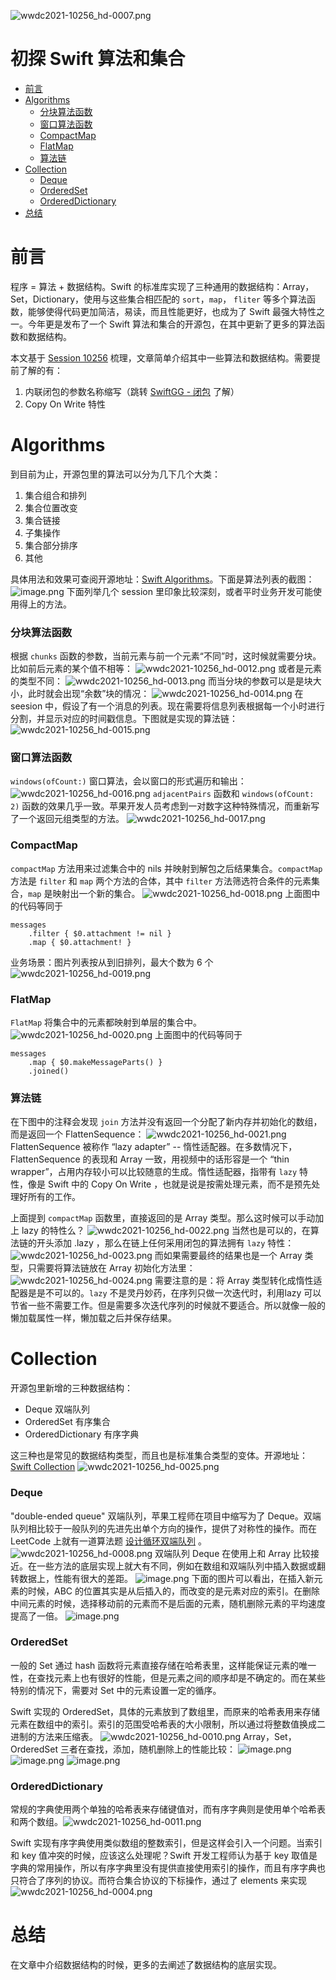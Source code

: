 ![wwdc2021-10256_hd-0007.png](https://cdn.nlark.com/yuque/0/2021/png/1274781/1624790682092-7d7182e5-64fb-4a66-b979-b794a822a97a.png#clientId=u51da3c5f-96d3-4&from=drop&id=uc064635e&margin=%5Bobject%20Object%5D&name=wwdc2021-10256_hd-0007.png&originHeight=1080&originWidth=1920&originalType=binary&ratio=2&size=359350&status=done&style=none&taskId=u3bb574d2-b280-4ee6-a621-6355c9e5bc2) 
# 初探 Swift 算法和集合

- [前言](#%E5%89%8D%E8%A8%80)
- [Algorithms](#Algorithms) 
   - [分块算法函数](#%E5%88%86%E5%9D%97%E7%AE%97%E6%B3%95%E5%87%BD%E6%95%B0)
   - [窗口算法函数](#%E7%AA%97%E5%8F%A3%E7%AE%97%E6%B3%95%E5%87%BD%E6%95%B0)
   - [CompactMap](#CompactMap)
   - [FlatMap](#FlatMap)
   - [算法链](#%E7%AE%97%E6%B3%95%E9%93%BE)
- [Collection](#Collection) 
   - [Deque](#Deque)
   - [OrderedSet](#OrderedSet)
   - [OrderedDictionary](#OrderedDictionary)
- [总结](#%E6%80%BB%E7%BB%93)
# 前言
程序 = 算法 + 数据结构。Swift 的标准库实现了三种通用的数据结构：Array，Set，Dictionary，使用与这些集合相匹配的  `sort`，`map`， `fliter` 等多个算法函数，能够使得代码更加简洁，易读，而且性能更好，也成为了 Swift 最强大特性之一。今年更是发布了一个 Swift 算法和集合的开源包，在其中更新了更多的算法函数和数据结构。
​

本文基于 [Session  10256](https://developer.apple.com/videos/play/wwdc2021/10256/) 梳理，文章简单介绍其中一些算法和数据结构。需要提前了解的有：

1. 内联闭包的参数名称缩写（跳转 [SwiftGG - 闭包](https://swiftgg.gitbook.io/swift/swift-jiao-cheng/07_closures#shorthand-argument-names) 了解）
2. Copy On Write 特性
# Algorithms
到目前为止，开源包里的算法可以分为几下几个大类：

1. 集合组合和排列
2. 集合位置改变
3. 集合链接
4. 子集操作
5. 集合部分排序
6. 其他

具体用法和效果可查阅开源地址：[Swift Algorithms](https://github.com/apple/swift-algorithms)。下面是算法列表的截图：
![image.png](https://cdn.nlark.com/yuque/0/2021/png/1274781/1624782083765-cdc2177d-e649-4c7b-936f-a68c1127d35a.png#clientId=u51da3c5f-96d3-4&from=paste&height=372&id=sv0cu&margin=%5Bobject%20Object%5D&name=image.png&originHeight=744&originWidth=1312&originalType=binary&ratio=2&size=424104&status=done&style=none&taskId=u8aae34d5-a4bd-48ff-8d10-1b537c7fa02&width=656)
下面列举几个 session 里印象比较深刻，或者平时业务开发可能使用得上的方法。
### 分块算法函数
根据 `chunks` 函数的参数，当前元素与前一个元素“不同”时，这时候就需要分块。比如前后元素的某个值不相等：
![wwdc2021-10256_hd-0012.png](https://cdn.nlark.com/yuque/0/2021/png/1274781/1624806879891-6391c291-e375-4feb-81d0-74213fad6865.png#clientId=u0167fee0-687e-4&from=drop&id=u309ef539&margin=%5Bobject%20Object%5D&name=wwdc2021-10256_hd-0012.png&originHeight=1080&originWidth=1920&originalType=binary&ratio=2&size=755567&status=done&style=none&taskId=uc9248444-5adc-4161-89eb-e763085f2bc)
或者是元素的类型不同：
![wwdc2021-10256_hd-0013.png](https://cdn.nlark.com/yuque/0/2021/png/1274781/1624807187024-f624c65c-f59d-475c-b1e7-191d194abf62.png#clientId=u0167fee0-687e-4&from=drop&id=ua5b4db6e&margin=%5Bobject%20Object%5D&name=wwdc2021-10256_hd-0013.png&originHeight=1080&originWidth=1920&originalType=binary&ratio=2&size=260339&status=done&style=none&taskId=u97e373e1-afc1-42c5-b8b2-8b43244576e)
而当分块的参数可以是是块大小，此时就会出现“余数”块的情况：
![wwdc2021-10256_hd-0014.png](https://cdn.nlark.com/yuque/0/2021/png/1274781/1624807186989-de9753d4-1c06-49bc-96b9-246d4927034e.png#clientId=u0167fee0-687e-4&from=drop&id=u8977e89d&margin=%5Bobject%20Object%5D&name=wwdc2021-10256_hd-0014.png&originHeight=1080&originWidth=1920&originalType=binary&ratio=2&size=182753&status=done&style=none&taskId=u2628f08a-8880-4df4-91b0-87420b85ed3)
在 seesion 中，假设了有一个消息的列表。现在需要将信息列表根据每一个小时进行分割，并显示对应的时间戳信息。下图就是实现的算法链：
![wwdc2021-10256_hd-0015.png](https://cdn.nlark.com/yuque/0/2021/png/1274781/1624807187201-dc73bd04-19fc-45df-b57c-f3b2de3c7eed.png#clientId=u0167fee0-687e-4&from=drop&id=u0cf97135&margin=%5Bobject%20Object%5D&name=wwdc2021-10256_hd-0015.png&originHeight=1080&originWidth=1920&originalType=binary&ratio=2&size=405376&status=done&style=none&taskId=ueeb69853-fee8-44d4-87ab-354df2ef302)
### 窗口算法函数
`windows(ofCount:)` 窗口算法，会以窗口的形式遍历和输出：
![wwdc2021-10256_hd-0016.png](https://cdn.nlark.com/yuque/0/2021/png/1274781/1624807187071-ba96ae31-33fd-4de2-a5a1-3f9515320e9f.png#clientId=u0167fee0-687e-4&from=drop&id=u17843faf&margin=%5Bobject%20Object%5D&name=wwdc2021-10256_hd-0016.png&originHeight=1080&originWidth=1920&originalType=binary&ratio=2&size=239725&status=done&style=none&taskId=uca3cb027-7827-4a5d-b8db-3cedda20615)
`adjacentPairs` 函数和 `windows(ofCount: 2)` 函数的效果几乎一致。苹果开发人员考虑到一对数字这种特殊情况，而重新写了一个返回元组类型的方法。
![wwdc2021-10256_hd-0017.png](https://cdn.nlark.com/yuque/0/2021/png/1274781/1624807187003-935ade45-09b1-4c48-ba82-323adec106f8.png#clientId=u0167fee0-687e-4&from=drop&id=u8a66957b&margin=%5Bobject%20Object%5D&name=wwdc2021-10256_hd-0017.png&originHeight=1080&originWidth=1920&originalType=binary&ratio=2&size=190021&status=done&style=none&taskId=u490dfc52-d189-4061-933a-afbacd5ddd5)
### CompactMap 
`compactMap` 方法用来过滤集合中的 nils 并映射到解包之后结果集合。`compactMap` 方法是 `filter` 和 `map` 两个方法的合体，其中 `filter` 方法筛选符合条件的元素集合，`map` 是映射出一个新的集合。
![wwdc2021-10256_hd-0018.png](https://cdn.nlark.com/yuque/0/2021/png/1274781/1624807188588-67c7793a-e1cc-4832-98d6-aab7a5938636.png#clientId=u0167fee0-687e-4&from=drop&id=uaedd1aed&margin=%5Bobject%20Object%5D&name=wwdc2021-10256_hd-0018.png&originHeight=1080&originWidth=1920&originalType=binary&ratio=2&size=236581&status=done&style=none&taskId=ub56e053e-7c3b-49a7-a90c-a4be5208a0b)
上面图中的代码等同于
```
messages
    .filter { $0.attachment != nil }
    .map { $0.attachment! }
```
业务场景：图片列表按从到旧排列，最大个数为 6 个
![wwdc2021-10256_hd-0019.png](https://cdn.nlark.com/yuque/0/2021/png/1274781/1624807188800-04dcf83a-cf15-4124-8aac-9612c210c66c.png#clientId=u0167fee0-687e-4&from=drop&id=u8cd3ca25&margin=%5Bobject%20Object%5D&name=wwdc2021-10256_hd-0019.png&originHeight=1080&originWidth=1920&originalType=binary&ratio=2&size=333799&status=done&style=none&taskId=uc3dd3f0b-705a-4c67-b35e-e92b180a94f)
### FlatMap
`FlatMap` 将集合中的元素都映射到单层的集合中。
![wwdc2021-10256_hd-0020.png](https://cdn.nlark.com/yuque/0/2021/png/1274781/1624807188639-9baa9386-d1b2-4089-9711-499ca107f0af.png#clientId=u0167fee0-687e-4&from=drop&id=u3eba1eaa&margin=%5Bobject%20Object%5D&name=wwdc2021-10256_hd-0020.png&originHeight=1080&originWidth=1920&originalType=binary&ratio=2&size=224679&status=done&style=none&taskId=u9570cbe2-f1eb-4187-a0d6-c5408c1e75a)
上面图中的代码等同于
```
messages
    .map { $0.makeMessageParts() }
    .joined()
```
### 算法链
在下图中的注释会发现 `join` 方法并没有返回一个分配了新内存并初始化的数组，而是返回一个 FlattenSequence：
![wwdc2021-10256_hd-0021.png](https://cdn.nlark.com/yuque/0/2021/png/1274781/1624807188817-d399ffdc-93ab-4ff5-9ddb-5ba8949ac99b.png#clientId=u0167fee0-687e-4&from=drop&id=ud58f4412&margin=%5Bobject%20Object%5D&name=wwdc2021-10256_hd-0021.png&originHeight=1080&originWidth=1920&originalType=binary&ratio=2&size=245056&status=done&style=none&taskId=u2ec2da1b-5d74-488a-a7ff-cf16372824a)
FlattenSequence 被称作 “lazy adapter” -- 惰性适配器。在多数情况下，FlattenSequence 的表现和 Array 一致，用视频中的话形容是一个 “thin wrapper”，占用内存较小可以比较随意的生成。惰性适配器，指带有 `lazy` 特性，像是 Swift 中的 Copy On Write ，也就是说是按需处理元素，而不是预先处理好所有的工作。
​

上面提到 `compactMap` 函数里，直接返回的是 Array 类型。那么这时候可以手动加上 lazy 的特性么？
![wwdc2021-10256_hd-0022.png](https://cdn.nlark.com/yuque/0/2021/png/1274781/1624807188860-a78252fe-76b6-426c-97cb-038b3aa51438.png#clientId=u0167fee0-687e-4&from=drop&id=u6671dabd&margin=%5Bobject%20Object%5D&name=wwdc2021-10256_hd-0022.png&originHeight=1080&originWidth=1920&originalType=binary&ratio=2&size=237966&status=done&style=none&taskId=u61545967-95aa-40f7-a9e5-176cf3b8663)
当然也是可以的，在算法链的开头添加 .lazy ，那么在链上任何采用闭包的算法拥有 `lazy` 特性：
![wwdc2021-10256_hd-0023.png](https://cdn.nlark.com/yuque/0/2021/png/1274781/1624807189704-ce9adb93-4ac7-40fc-b8d0-a42d040babbe.png#clientId=u0167fee0-687e-4&from=drop&id=u8ef0708f&margin=%5Bobject%20Object%5D&name=wwdc2021-10256_hd-0023.png&originHeight=1080&originWidth=1920&originalType=binary&ratio=2&size=247940&status=done&style=none&taskId=u335b5361-2295-48c3-8c71-3281604c846)
而如果需要最终的结果也是一个 Array 类型，只需要将算法链放在 Array 初始化方法里：
![wwdc2021-10256_hd-0024.png](https://cdn.nlark.com/yuque/0/2021/png/1274781/1624807189760-7fc69257-6a70-405a-8f44-c606e10ea1b8.png#clientId=u0167fee0-687e-4&from=drop&id=u07d3238f&margin=%5Bobject%20Object%5D&name=wwdc2021-10256_hd-0024.png&originHeight=1080&originWidth=1920&originalType=binary&ratio=2&size=178055&status=done&style=none&taskId=uae322a31-25c5-4771-af0d-fb36f47ef12)
需要注意的是：将 Array 类型转化成惰性适配器是是不可以的。`lazy` 不是灵丹妙药，在序列只做一次迭代时，利用lazy 可以节省一些不需要工作。但是需要多次迭代序列的时候就不要适合。所以就像一般的懒加载属性一样，懒加载之后并保存结果。
# Collection
开源包里新增的三种数据结构：

- Deque 双端队列
- OrderedSet 有序集合
- OrderedDictionary 有序字典

这三种也是常见的数据结构类型，而且也是标准集合类型的变体。开源地址：[Swift Collection](https://github.com/apple/swift-collections)
![wwdc2021-10256_hd-0025.png](https://cdn.nlark.com/yuque/0/2021/png/1274781/1624807190835-24565362-b737-4616-9663-99db93f1f975.png#clientId=u0167fee0-687e-4&from=drop&id=u63bc6724&margin=%5Bobject%20Object%5D&name=wwdc2021-10256_hd-0025.png&originHeight=1080&originWidth=1920&originalType=binary&ratio=2&size=951359&status=done&style=none&taskId=u4ebb1923-68f4-429f-98c2-1066381b672)
### Deque
"double-ended queue" 双端队列，苹果工程师在项目中缩写为了 Deque。双端队列相比较于一般队列的先进先出单个方向的操作，提供了对称性的操作。而在 LeetCode 上就有一道算法题 [设计循环双端队列](https://leetcode-cn.com/problems/design-circular-deque/) 。
![wwdc2021-10256_hd-0008.png](https://cdn.nlark.com/yuque/0/2021/png/1274781/1624802129968-479290a7-89df-425e-92b6-d82a03a75f53.png#clientId=uf00e3866-b63f-4&from=drop&id=u2ae54b9c&margin=%5Bobject%20Object%5D&name=wwdc2021-10256_hd-0008.png&originHeight=1080&originWidth=1920&originalType=binary&ratio=2&size=207432&status=done&style=none&taskId=u971d46ab-7630-4c14-806c-a9bbf32e15f)
双端队列 Deque 在使用上和 Array 比较接近。在一些方法的底层实现上就大有不同，例如在数组和双端队列中插入数据或翻转数据上，性能有很大的差距。
![image.png](https://cdn.nlark.com/yuque/0/2021/png/1274781/1624786648704-62fa541e-288b-438e-a653-4d67cb373a15.png#clientId=u51da3c5f-96d3-4&from=paste&height=372&id=ub7a3b75a&margin=%5Bobject%20Object%5D&name=image.png&originHeight=744&originWidth=1312&originalType=binary&ratio=2&size=207445&status=done&style=none&taskId=ua3fbe1a2-d0bd-4adb-ae72-b291f4a5833&width=656)
下面的图片可以看出，在插入新元素的时候，ABC 的位置其实是从后插入的，而改变的是元素对应的索引。在删除中间元素的时候，选择移动前的元素而不是后面的元素，随机删除元素的平均速度提高了一倍。
![image.png](https://cdn.nlark.com/yuque/0/2021/png/1274781/1624786575056-02c80ef0-f14c-4a16-82d4-b3c6fe7d54ab.png#clientId=u51da3c5f-96d3-4&from=paste&height=372&id=KbmsD&margin=%5Bobject%20Object%5D&name=image.png&originHeight=744&originWidth=1312&originalType=binary&ratio=2&size=161428&status=done&style=none&taskId=u9b0e7ca8-9f9b-4061-9cb4-33c76091693&width=656)


### OrderedSet
一般的 Set 通过 hash 函数将元素直接存储在哈希表里，这样能保证元素的唯一性，在查找元素上也有很好的性能，但是元素之间的顺序却是不确定的。而在某些特别的情况下，需要对 Set 中的元素设置一定的循序。
​

Swift 实现的 OrderedSet，具体的元素放到了数组里，而原来的哈希表用来存储元素在数组中的索引。索引的范围受哈希表的大小限制，所以通过将整数值换成二进制的方法来压缩表。
![wwdc2021-10256_hd-0010.png](https://cdn.nlark.com/yuque/0/2021/png/1274781/1624803245463-6c583707-916b-4888-8237-1347df7e544a.png#clientId=uf00e3866-b63f-4&from=drop&id=uae12e754&margin=%5Bobject%20Object%5D&name=wwdc2021-10256_hd-0010.png&originHeight=1080&originWidth=1920&originalType=binary&ratio=2&size=90943&status=done&style=none&taskId=ucf409ac0-65e3-4d4d-aa30-f1e7a5ff867)
Array，Set，OrderedSet 三者在查找，添加，随机删除上的性能比较：
![image.png](https://cdn.nlark.com/yuque/0/2021/png/1274781/1624788690998-8295da9f-7be7-4957-9f0f-6addbc2c6654.png#clientId=u51da3c5f-96d3-4&from=paste&height=372&id=ubfc5eac7&margin=%5Bobject%20Object%5D&name=image.png&originHeight=744&originWidth=1312&originalType=binary&ratio=2&size=257301&status=done&style=none&taskId=uf1fb7e41-0465-4968-84e3-605a23a3155&width=656)
![image.png](https://cdn.nlark.com/yuque/0/2021/png/1274781/1624788726200-b5e35e03-f679-402a-bfde-fecf25dfb1ff.png#clientId=u51da3c5f-96d3-4&from=paste&height=372&id=u993b9442&margin=%5Bobject%20Object%5D&name=image.png&originHeight=744&originWidth=1312&originalType=binary&ratio=2&size=243211&status=done&style=none&taskId=u8637d12e-0ce1-4f12-bc01-2417efb7774&width=656)
![image.png](https://cdn.nlark.com/yuque/0/2021/png/1274781/1624788906710-be23f998-0ff6-4d14-a03d-42792cf274f5.png#clientId=u51da3c5f-96d3-4&from=paste&height=372&id=u7d392e02&margin=%5Bobject%20Object%5D&name=image.png&originHeight=744&originWidth=1312&originalType=binary&ratio=2&size=258773&status=done&style=none&taskId=uac876860-4ce2-4773-9e7d-9687be0e7b9&width=656)
### OrderedDictionary
常规的字典使用两个单独的哈希表来存储键值对，而有序字典则是使用单个哈希表和两个数组。![wwdc2021-10256_hd-0011.png](https://cdn.nlark.com/yuque/0/2021/png/1274781/1624803538547-e74cb598-2411-46d6-986d-4df903fbe932.png#clientId=uf00e3866-b63f-4&from=drop&id=u5b5c8128&margin=%5Bobject%20Object%5D&name=wwdc2021-10256_hd-0011.png&originHeight=1080&originWidth=1920&originalType=binary&ratio=2&size=238092&status=done&style=none&taskId=u819a7b4a-b486-45a5-8c21-7de17697338)


Swift 实现有序字典使用类似数组的整数索引，但是这样会引入一个问题。当索引和 key 值冲突的时候，应该这么处理呢？Swift 开发工程师认为基于 key 取值是字典的常用操作，所以有序字典里没有提供直接使用索引的操作，而且有序字典也只符合了序列的协议。而符合集合协议的下标操作，通过了 elements 来实现![wwdc2021-10256_hd-0004.png](https://cdn.nlark.com/yuque/0/2021/png/1274781/1624790014264-476d9f44-e395-450f-b8fe-dcabef81d5e3.png#clientId=u51da3c5f-96d3-4&from=drop&id=u43090f68&margin=%5Bobject%20Object%5D&name=wwdc2021-10256_hd-0004.png&originHeight=1080&originWidth=1920&originalType=binary&ratio=2&size=218245&status=done&style=none&taskId=u6c254b84-c57f-4232-a1fc-2726ffb13e5)
# 总结
在文章中介绍数据结构的时候，更多的去阐述了数据结构的底层实现。
